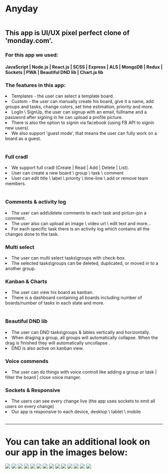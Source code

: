 <h1>Anyday</h1>

<img src="https://github.com/yosikari/Anyday/blob/main/frontend/src/assets/readme-media/readme-png/anyday-home.png?raw=true" maxWidth="600px" maxHeight="338px" objectFit="contain" title="">

<h2>This app is UI/UX pixel perfect clone of 'monday.com'.</h2>
<h3>
For this app we used:
</h3>
<h4>
JavaScript | Node.js | React.js | SCSS | Express | ALS | MongoDB | Redux | Sockets | PWA | Beautiful DND lib | Chart.js lib
</h4>



<h3>The features in this app: </h3>

<li>Templates - the user can select a template board.</li>
<li>Custom - the user can manually create his board, give it a name, add groups and tasks, change colors, set time estimation, priority and more.</li>

<img src="https://github.com/yosikari/Anyday/blob/main/frontend/src/assets/readme-media/readme-gif/template-board.gif?raw=true" maxWidth="600px" maxHeight="338px" objectFit="contain" title="">

 <li>LogIn \ SignUp, the user can signup with an email, fullname and a password after signing in he can upload a profile picture.</li>
 <li>There is also the option to signin via facebook (using FB API to signin new users).</li>
 <li>We also support 'guest mode', that means the user can fully work on a board as a guest.</li>
 
<img src="https://github.com/yosikari/Anyday/blob/main/frontend/src/assets/readme-media/readme-png/anyday-%20login.png?raw=true" maxWidth="600px" maxHeight="338px" objectFit="contain" title="">
<img src="https://github.com/yosikari/Anyday/blob/main/frontend/src/assets/readme-media/readme-png/anyday-%20signup.png?raw=true" maxWidth="600px" maxHeight="338px" objectFit="contain" title="">
 
 <h3>Full cradl</h3>
 <li>We support full cradl (Create | Read | Add | Delete | List).</li>
 <li>User can create a new board \ group \ task \ comment</li>
 <li>User can edit title \ label \ priority \ time-line \ add or remove team members.</li>
 
<img src="https://github.com/yosikari/Anyday/blob/main/frontend/src/assets/readme-media/readme-gif/add%20task%20and%20colapse.gif?raw=true" maxWidth="600px" maxHeight="338px" objectFit="contain" title="">
<img src="https://github.com/yosikari/Anyday/blob/main/frontend/src/assets/readme-media/readme-gif/delete.gif?raw=true" maxWidth="600px" maxHeight="338px" objectFit="contain" title="">

<h3>Comments & activity log</h3>
<li>The user can add\delete comments to each task and pin\un-pin a comment.</li>
<li>The user also can upload an image \ video url \ edit text and more...</li>
<li>For each specific task there is an activity log which contains all the changes done to the task.</li>

<img src="https://github.com/yosikari/Anyday/blob/main/frontend/src/assets/readme-media/readme-gif/comments%20and%20activity.gif?raw=true" maxWidth="600px" maxHeight="338px" objectFit="contain" title="">
 
 <h3>Multi select</h3>
 <li>The user can multi select tasks\groups with check-box.</li>
 <li>The selected tasks\groups can be deleted, duplicated, or moved in to a another group.</li>
 
<img src="https://github.com/yosikari/Anyday/blob/main/frontend/src/assets/readme-media/readme-gif/multi-select.gif?raw=true" maxWidth="600px" maxHeight="338px" objectFit="contain" title="">
 
 <h3>Kanban & Charts</h3>
 <li>The user can view his board as kanban.</li>
 <li>There is a dashboard containing all boards including number of boards/number of tasks in each state and more.</li>
 
<img src="https://github.com/yosikari/Anyday/blob/main/frontend/src/assets/readme-media/readme-gif/kanban%20DND.gif?raw=true" maxWidth="600px" maxHeight="338px" objectFit="contain" title="">
<img src="https://github.com/yosikari/Anyday/blob/main/frontend/src/assets/readme-media/readme-gif/ChartJS.gif?raw=true" maxWidth="600px" maxHeight="338px" objectFit="contain" title="">
 
 <h3>Beautiful DND lib</h3>
 <li>The user can DND tasks\groups & lables vertically and horizontally.</li>
 <li>When draging a group, all groups will automatically collapse. When the drag is finished they will automatically uncollapse .</li>
 <li>DND is also active on kanban view.</li>
 
<img src="https://github.com/yosikari/Anyday/blob/main/frontend/src/assets/readme-media/readme-gif/regular%20board%20DND.gif?raw=true" maxWidth="600px" maxHeight="338px" objectFit="contain" title="">
 
  <h3>Voice commends</h3>
 <li>The user can do things with voice controll like adding a group or task | filter the board | close voice manger.</li>

<img src="https://github.com/yosikari/Anyday/blob/main/frontend/src/assets/readme-media/readme-gif/voice%20commends.gif?raw=true" maxWidth="600px" maxHeight="338px" objectFit="contain" title="">


  <h3>Sockets & Responsive</h3>
 <li>The users can see every change live (the app uses sockets to emit all users on every change)</li>
 <li>Our app is responsive to each device, desktop \ tablet \ mobile</li>
 
<img src="https://github.com/yosikari/Anyday/blob/main/frontend/src/assets/readme-media/readme-gif/socket.gif?raw=true" maxWidth="600px" maxHeight="338px" objectFit="contain" title=""> 
<img src="https://github.com/yosikari/Anyday/blob/main/frontend/src/assets/readme-media/readme-gif/mobile%20view.gif?raw=true" maxWidth="600px" maxHeight="338px" objectFit="contain" title="">
 
 
 <hr/>
 
 <h1>You can take an additional look on our app in the images below: </h1>

 <img src="https://i.imagesup.co/images2/754d77f51d795eceb77d7d6f369710f4f699058c.png"/>
 <img src="https://i.imagesup.co/images2/15e574084153fe138e2b916b8a35fe899ffc5f54.png"/>
 <img src="https://i.imagesup.co/images2/44c446db786d2f9bf62ecf55de711540f8943926.png"/>
 <img src="https://i.imagesup.co/images2/4247ab8a73a452ebd7f3e7494998ecde7f2ff963.png"/>
 <img src="https://i.imagesup.co/images2/2e2f20ffbc0412c62323026288602c8690fd7643.png/>
 <img src="https://i.imagesup.co/images2/6e5966939843cbb7e7bd42930988e5f7d5be92ce.png"/>
 <img src="https://i.imagesup.co/images2/510ea16dc7d0992e1b9200be3d122ec35880d455.png"/>
 <img src="https://i.imagesup.co/images2/0a66eccf0f2669a6161c08f99bb1f44c4f5e62ad.png"/>
 <img src="https://i.imagesup.co/images2/158235b1f58c985bebdaa5e8e6a34cbd64d00352.png"/>
 <img src="https://i.imagesup.co/images2/3ad605da83ccced674b8f6ecd37bc55e8672149f.png"/>
 <img src="https://i.imagesup.co/images2/1483741adbc514e9287afe22a5ad012283f35487.png"/>
 <img src="https://i.imagesup.co/images2/3c7d0e4ead647b38feb89ae073de4159406f99a1.png"/>
 <img src="https://i.imagesup.co/images2/55bf8e5babaa46b1168ef5552f8d235faccf5b52.png"/>
 <img src="https://i.imagesup.co/images2/a8f163a1624cedf590ed53ec4e9920ec09dac1c8.png"/>
 <img src="https://i.imagesup.co/images2/394fb010dd3d20d9106a88da24652eadcb8bbae7.png"/>

 
 
 
 
